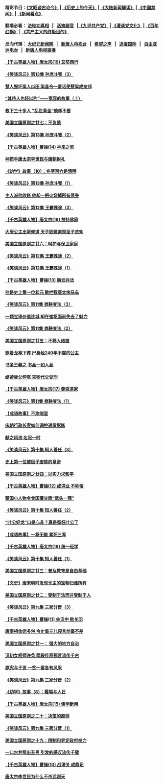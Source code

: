 #### 精彩节目：[《文昭谈古论今》](http://155.138.205.71/wenzhao) | [《历史上的今天》](http://155.138.205.71/today-in-history) | [《大陆新闻解读》](http://155.138.205.71/ntdtv-comedy) | [《中国禁闻》](http://155.138.205.71/ntdtv-news) | [《新闻看点》](http://155.138.205.71/news-insight) 

 #### 翻墙必看： [法轮功真相](http://155.138.205.71:10000/videos/truth.html) &nbsp;&nbsp;|&nbsp;&nbsp; [活摘器官](http://155.138.205.71:10000/videos/res/Organs/) &nbsp;&nbsp;|[《九评共产党》](http://155.138.205.71:10000/videos/jiuping) | [《漫谈党文化》](http://155.138.205.71:10000/videos/mtdwh) | [《百年红祸》](http://155.138.205.71:10000/videos/bnhh) | [《共产主义的终极目的》](http://155.138.205.71:10000/videos/res/zjmd) 

 #### 反向代理： [大纪元新闻网](http://155.138.205.71:10080/) &nbsp;&nbsp;|&nbsp;&nbsp; [新唐人电视台](http://155.138.205.71:8000/) &nbsp;&nbsp;|&nbsp;&nbsp; [希望之声](http://155.138.205.71:8200/) &nbsp;&nbsp;|&nbsp;&nbsp; [追查国际](http://155.138.205.71:10010/) &nbsp;&nbsp;|&nbsp;&nbsp; [自由亚洲电台](http://155.138.205.71:9800/) &nbsp;&nbsp;|&nbsp;&nbsp; [新唐人电视直播](http://155.138.205.71/) 

#### [【千古英雄人物】唐太宗(19) 玄奘西行](../pages/nsc975/n8046276.md?t=03010336) 

#### [《笑谈风云》第13集 孙庞斗智（3）](../pages/nsc975/n11070219.md?t=03010336) 

#### [楚人毁坏梁人瓜田 梁县令一番话使楚梁成友邦](../pages/nsc975/n11079326.md?t=03010336) 

#### [“其待人也轻以约”——宽容的故事（上）](../pages/nsc975/n3743407.md?t=03010336) 

#### [救下三十多人 “乱世黄金”他却不要](../pages/nsc975/n11053639.md?t=03010336) 

#### [美国立国原则之廿七：不负债](../pages/nsc975/n11060818.md?t=03010336) 

#### [《笑谈风云》第13集 孙庞斗智（2）](../pages/nsc975/n11070199.md?t=03010336) 

#### [【千古英雄人物】曹操(14) 神来之笔](../pages/nsc975/n7783346.md?t=03010336) 

#### [神箭手唐太宗李世民与唐朝射礼](../pages/nsc975/n11050034.md?t=03010336) 

#### [《幼学》故事（10）：冬至百六是清明](../pages/nsc975/n11025760.md?t=03010336) 

#### [《笑谈风云》第13集 孙庞斗智（1）](../pages/nsc975/n11070158.md?t=03010336) 

#### [主人派他收账 他却一把火烧掉所有债券](../pages/nsc975/n11070431.md?t=03010336) 

#### [《笑谈风云》第12集 王霸殊途（3）](../pages/nsc975/n11058708.md?t=03010336) 

#### [【千古英雄人物】唐太宗(18) 扶持佛家](../pages/nsc975/n8046271.md?t=03010336) 

#### [大唐公主出家修道 天子欲建道观臣子苦劝](../pages/nsc975/n11053988.md?t=03010336) 

#### [美国立国原则之廿六：呵护与保卫家庭](../pages/nsc975/n11056028.md?t=03010336) 

#### [《笑谈风云》第12集 王霸殊途（2）](../pages/nsc975/n11058661.md?t=03010336) 

#### [《笑谈风云》第12集 王霸殊途（1）](../pages/nsc975/n11058612.md?t=03010336) 

#### [【千古英雄人物】曹操(13) 魏武兵法](../pages/nsc975/n7783342.md?t=03010336) 

#### [他是史上第一位状元 敢拦截唐太宗马车](../pages/nsc975/n11064238.md?t=03010336) 

#### [《笑谈风云》第11集 商鞅变法（3）](../pages/nsc975/n11051540.md?t=03010336) 

#### [一颗宝珠价值连城 却在崔枢面前失去了魅力](../pages/nsc975/n11049666.md?t=03010336) 

#### [《笑谈风云》第11集 商鞅变法（2）](../pages/nsc975/n11051527.md?t=03010336) 

#### [美国立国原则之廿五：不卷入结盟](../pages/nsc975/n11049916.md?t=03010336) 

#### [穿着龙袍下葬 尸身经240年不腐的公主](../pages/nsc975/n11058573.md?t=03010336) 

#### [书圣王羲之 书品一如人品](../pages/nsc975/n10961724.md?t=03010336) 

#### [缇萦替父伸冤 吉翂代父受刑](../pages/nsc975/n3780463.md?t=03010336) 

#### [【千古英雄人物】唐太宗(17) 尊崇道家](../pages/nsc975/n8046261.md?t=03010336) 

#### [《笑谈风云》第11集 商鞅变法（1）](../pages/nsc975/n11051459.md?t=03010336) 

#### [【成语故事】不欺暗室](../pages/nsc975/n11056002.md?t=03010336) 

#### [宋朝行政长官如何调控通货膨胀](../pages/nsc975/n11055933.md?t=03010336) 

#### [献之风流 名冠一时](../pages/nsc975/n11011196.md?t=03010336) 

#### [《笑谈风云》第十集 知人善任（3）](../pages/nsc975/n11044990.md?t=03010336) 

#### [史上第一位被臣子废除的皇帝](../pages/nsc975/n11053637.md?t=03010336) 

#### [美国立国原则之廿四：以实力求和平](../pages/nsc975/n11046955.md?t=03010336) 

#### [【千古英雄人物】曹操(12) 成洪业 不称帝](../pages/nsc975/n7783338.md?t=03010336) 

#### [楚国小人物令曾国藩甘愿“低头一拜”](../pages/nsc975/n11013087.md?t=03010336) 

#### [《笑谈风云》第十集 知人善任（2）](../pages/nsc975/n11044937.md?t=03010336) 

#### [“叶公好龙”口是心非？真是冤枉叶公了](../pages/nsc975/n11008777.md?t=03010336) 

#### [【成语故事】一将无能 累死三军](../pages/nsc975/n11046538.md?t=03010336) 

#### [【千古英雄人物】唐太宗(16) 统一经学](../pages/nsc975/n8046259.md?t=03010336) 

#### [《笑谈风云》第十集 知人善任（1）](../pages/nsc975/n11032532.md?t=03010336) 

#### [美国立国原则之廿三：普及教育是自由基础](../pages/nsc975/n11044655.md?t=03010336) 

#### [【文史】唐宋明时发现无主的宝物归谁所有](../pages/nsc975/n11036075.md?t=03010336) 

#### [美国立国原则之廿二：受制于法而非受制于人](../pages/nsc975/n11038266.md?t=03010336) 

#### [《笑谈风云》第九集 三家分晋（3）](../pages/nsc975/n11028646.md?t=03010336) 

#### [【千古英雄人物】曹操(11) 失汉中 败关羽](../pages/nsc975/n7783328.md?t=03010336) 

#### [唐宰相命运多舛 令史奚三儿预言丝毫不差](../pages/nsc975/n334750.md?t=03010336) 

#### [美国立国原则之廿一： 强大的地方自治](../pages/nsc975/n11036069.md?t=03010336) 

#### [汉初女相师许负 两段传奇预言流传千古](../pages/nsc975/n11035453.md?t=03010336) 

#### [原宪与子贡 一贫一富各有风采](../pages/nsc975/n11013094.md?t=03010336) 

#### [《笑谈风云》第九集 三家分晋（2）](../pages/nsc975/n11028610.md?t=03010336) 

#### [《幼学》故事（8）：履端与人日](../pages/nsc975/n10990550.md?t=03010336) 

#### [【千古英雄人物】唐太宗(15) 儒学新用](../pages/nsc975/n8046225.md?t=03010336) 

#### [美国立国原则之二十：决策的原则](../pages/nsc975/n11034691.md?t=03010336) 

#### [《笑谈风云》第九集 三家分晋（1）](../pages/nsc975/n11028591.md?t=03010336) 

#### [美国立国原则之十九：限制和界定政府权力](../pages/nsc975/n11023895.md?t=03010336) 

#### [一口水井照出丑男 引发的感叹流传千载](../pages/nsc975/n11004598.md?t=03010336) 

#### [【千古英雄人物】曹操(10) 战潼关 成鼎足](../pages/nsc975/n7779963.md?t=03010336) 

#### [唐太宗李世民为什么不杀武则天](../pages/nsc975/n11034040.md?t=03010336) 

